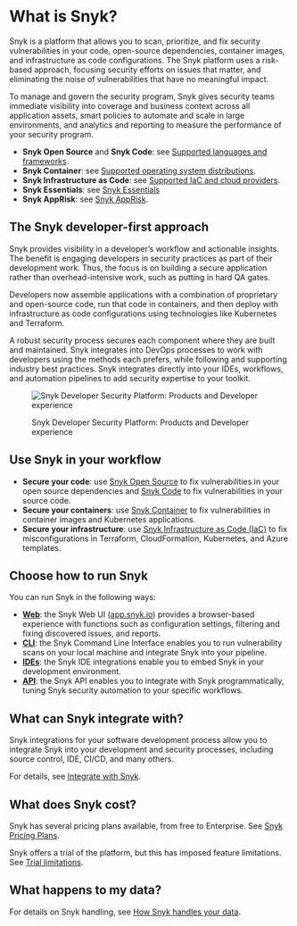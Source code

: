 # What is Snyk?

Snyk is a platform that allows you to scan, prioritize, and fix security vulnerabilities in your code, open-source dependencies, container images, and infrastructure as code configurations. The Snyk platform uses a risk-based approach, focusing security efforts on issues that matter, and eliminating the noise of vulnerabilities that have no meaningful impact.

To manage and govern the security program, Snyk gives security teams immediate visibility into coverage and business context across all application assets, smart policies to automate and scale in large environments, and analytics and reporting to measure the performance of your security program.

* **Snyk Open Source** and **Snyk Code**: see [Supported languages and frameworks](supported-languages-package-managers-and-frameworks/).
* **Snyk Container**: see [Supported operating system distributions](scan-with-snyk/snyk-container/how-snyk-container-works/operating-system-distributions-supported-by-snyk-container.md).
* **Snyk Infrastructure as Code**: see [Supported IaC and cloud providers](scan-with-snyk/snyk-iac/supported-iac-languages-cloud-providers-and-cloud-resources/).
* **Snyk Essentials**: see [Snyk Essentials](scan-with-snyk/snyk-essentials.md)&#x20;
* **Snyk AppRisk**: see [Snyk AppRisk](scan-with-snyk/snyk-apprisk.md).

## The Snyk developer-first approach

Snyk provides visibility in a developer’s workflow and actionable insights. The benefit is engaging developers in security practices as part of their development work. Thus, the focus is on building a secure application rather than overhead-intensive work, such as putting in hard QA gates.

Developers now assemble applications with a combination of proprietary and open-source code, run that code in containers, and then deploy with infrastructure as code configurations using technologies like Kubernetes and Terraform.

A robust security process secures each component where they are built and maintained. Snyk integrates into DevOps processes to work with developers using the methods each prefers, while following and supporting industry best practices. Snyk integrates directly into your IDEs, workflows, and automation pipelines to add security expertise to your toolkit.

<figure><img src=".gitbook/assets/image (565).png" alt="Snyk Developer Security Platform: Products and Developer experience"><figcaption><p>Snyk Developer Security Platform: Products and Developer experience</p></figcaption></figure>

## Use Snyk in your workflow

* **Secure your code**: use [Snyk Open Source](https://docs.snyk.io/scan-using-snyk/snyk-open-source) to fix vulnerabilities in your open source dependencies and [Snyk Code](https://docs.snyk.io/scan-using-snyk/snyk-code) to fix vulnerabilities in your source code.
* **Secure your containers**: use [Snyk Container](https://docs.snyk.io/scan-using-snyk/snyk-container) to fix vulnerabilities in container images and Kubernetes applications.
* **Secure your infrastructure**: use [Snyk Infrastructure as Code (IaC)](https://docs.snyk.io/scan-using-snyk/snyk-iac/scan-your-iac-source-code) to fix misconfigurations in Terraform, CloudFormation, Kubernetes, and Azure templates.

## Choose how to run Snyk

You can run Snyk in the following ways:

* [**Web**](getting-started/snyk-web-ui.md): the Snyk Web UI ([app.snyk.io](https://app.snyk.io)) provides a browser-based experience with functions such as configuration settings, filtering and fixing discovered issues, and reports.
* [**CLI**](snyk-cli/): the Snyk Command Line Interface enables you to run vulnerability scans on your local machine and integrate Snyk into your pipeline.
* [**IDEs**](scm-ide-and-ci-cd-integrations/snyk-ide-plugins-and-extensions/): the Snyk IDE integrations enable you to embed Snyk in your development environment.
* [**API**](snyk-api/): the Snyk API enables you to integrate with Snyk programmatically, tuning Snyk security automation to your specific workflows.

## What can Snyk integrate with?

Snyk integrations for your software development process allow you to integrate Snyk into your development and security processes, including source control, IDE, CI/CD, and many others.

For details, see [Integrate with Snyk](integrate-with-snyk/).

## **What does Snyk cost?**

Snyk has several pricing plans available, from free to Enterprise. See [Snyk Pricing Plans](https://snyk.io/plans/).

Snyk offers a trial of the platform, but this has imposed feature limitations. See [Trial limitations](https://docs.snyk.io/implement-snyk/enterprise-implementation-guide/trial-limitations).

## What happens to my data?

For details on Snyk handling, see [How Snyk handles your data](working-with-snyk/how-snyk-handles-your-data.md).
